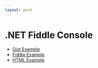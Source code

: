 ```yaml
---
layout: post
---
```


# .NET Fiddle Console

- [Gist Example](console-example-gist)
- [Fiddle Example](console-example-fiddle)
- [HTML Example](console-example-html)